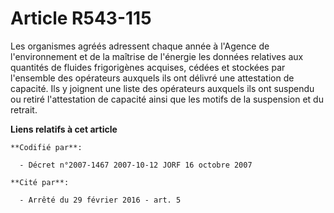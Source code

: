 # Article R543-115

Les organismes agréés adressent chaque année à l'Agence de l'environnement et de la maîtrise de l'énergie les données
relatives aux quantités de fluides frigorigènes acquises, cédées et stockées par l'ensemble des opérateurs auxquels ils ont
délivré une attestation de capacité. Ils y joignent une liste des opérateurs auxquels ils ont suspendu ou retiré
l'attestation de capacité ainsi que les motifs de la suspension et du retrait.

**Liens relatifs à cet article**

	**Codifié par**:

	  - Décret n°2007-1467 2007-10-12 JORF 16 octobre 2007

	**Cité par**:

	  - Arrêté du 29 février 2016 - art. 5

